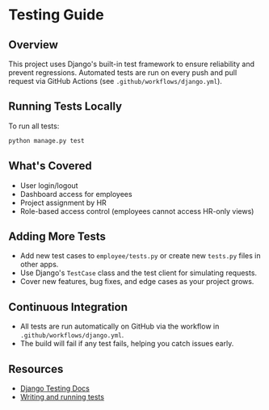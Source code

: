 # Testing Guide

## Overview

This project uses Django's built-in test framework to ensure reliability and prevent regressions. Automated tests are run on every push and pull request via GitHub Actions (see `.github/workflows/django.yml`).

## Running Tests Locally

To run all tests:

```bash
python manage.py test
```

## What's Covered
- User login/logout
- Dashboard access for employees
- Project assignment by HR
- Role-based access control (employees cannot access HR-only views)

## Adding More Tests
- Add new test cases to `employee/tests.py` or create new `tests.py` files in other apps.
- Use Django's `TestCase` class and the test client for simulating requests.
- Cover new features, bug fixes, and edge cases as your project grows.

## Continuous Integration
- All tests are run automatically on GitHub via the workflow in `.github/workflows/django.yml`.
- The build will fail if any test fails, helping you catch issues early.

## Resources
- [Django Testing Docs](https://docs.djangoproject.com/en/4.0/topics/testing/)
- [Writing and running tests](https://docs.djangoproject.com/en/4.0/topics/testing/overview/) 
